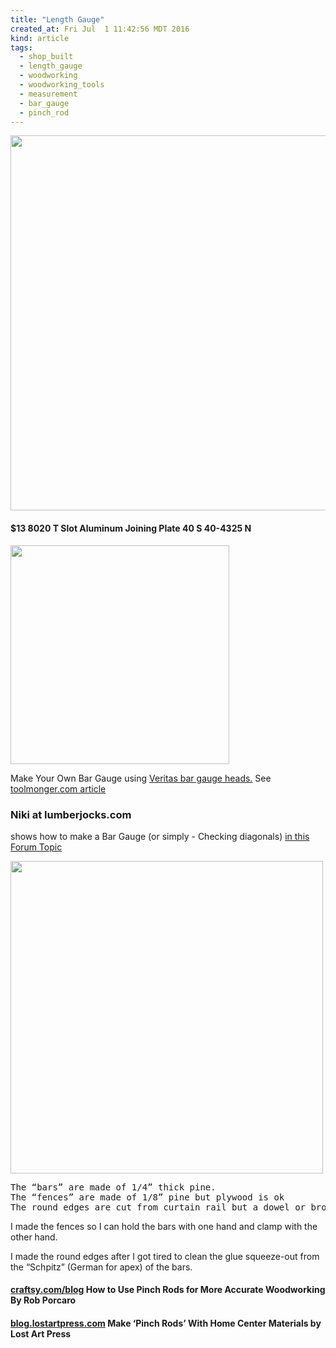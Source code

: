 ```yaml
---
title: "Length Gauge"
created_at: Fri Jul  1 11:42:56 MDT 2016
kind: article
tags:
  - shop_built
  - length_gauge
  - woodworking
  - woodworking_tools
  - measurement
  - bar_gauge
  - pinch_rod
---
```



<img src="/assets/images/woodsmithtips-adustable-square.jpg" width="600px">

<h4>
$13 8020 T Slot Aluminum Joining Plate 40 S 40-4325 N
</h4>

<img src="/assets/images/8020-T-Slot-Aluminum-Joining-Plate-40-S.jpg" width="350">

Make Your Own Bar Gauge
using
<a href="http://www.leevalley.com/US/wood/page.aspx?p=32585&cat=1" target="_blank">Veritas bar gauge heads.</a>
See
<a href="http://toolmonger.com/2011/03/01/make-your-own-bar-gauge/" target="_blank">toolmonger.com article</a>

### Niki at lumberjocks.com

shows how to make a
Bar Gauge (or simply - Checking diagonals)
<a href="http://lumberjocks.com/topics/275" target="_blank">in this Forum Topic</a>

<img src="/assets/images/bar-gauge-nice-simple.jpg" width="500px">

<pre>
The “bars” are made of 1/4” thick pine.
The “fences” are made of 1/8” pine but plywood is ok
The round edges are cut from curtain rail but a dowel or broomstick will do.
</pre>

I made the fences so I can hold the bars with one hand and clamp with
the other hand.

I made the round edges after I got tired to clean the glue squeeze-out
from the “Schpitz” (German for apex) of the bars.

<h4>
  <a href="https://www.craftsy.com/blog/2015/01/accurate-woodworking/" target="_blank">craftsy.com/blog</a>
  How to Use Pinch Rods for More Accurate Woodworking By Rob Porcaro
</h4>

<h4>
  <a href="https://blog.lostartpress.com/2013/04/03/make-pinch-rods-with-home-center-materials/" target="_blank">blog.lostartpress.com</a>
  Make ‘Pinch Rods’ With Home Center Materials by Lost Art Press 
</h4>

<!--
html boilerplate
<a href="" target="_blank"></a>
<a name=""></a>
<img src="" width="400px">
<ul>
  <li></li>
</ul>
<pre>
</pre>
<pre><code>
</code></pre>
-->
